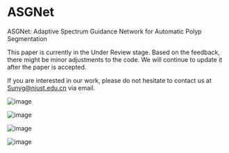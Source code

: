 # ASGNet
ASGNet: Adaptive Spectrum Guidance Network for Automatic Polyp Segmentation

This paper is currently in the Under Review stage. Based on the feedback, there might be minor adjustments to the code. We will continue to update it after the paper is accepted.

If you are interested in our work, please do not hesitate to contact us at Sunyg@njust.edu.cn via email.

![image](https://github.com/user-attachments/assets/5067294d-88b0-46fa-ab0d-85d4ed27915a)

![image](https://github.com/user-attachments/assets/b7c43ee7-287d-4407-8fe9-8886fc1ef4db)

![image](https://github.com/user-attachments/assets/c9855c77-8f29-41e3-8fd8-a516d7d5f24f)

![image](https://github.com/user-attachments/assets/ea04d72f-91c6-4d86-ab8a-c883f2be7930)





